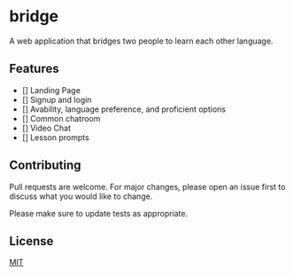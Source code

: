 # bridge
A web application that bridges two people to learn each other language. 

## Features 
- [] Landing Page 
- [] Signup and login 
- [] Avability, language preference, and proficient options
- [] Common chatroom 
- [] Video Chat 
- [] Lesson prompts

## Contributing
Pull requests are welcome. For major changes, please open an issue first to discuss what you would like to change.


Please make sure to update tests as appropriate.

## License
[MIT](https://choosealicense.com/licenses/mit/)
